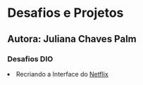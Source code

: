 <h1>Desafios e Projetos</h1> <h2>Autora: Juliana Chaves Palm</h2> <H3>Desafios DIO</h3> <li>Recriando a Interface do <a href="https://julianachavespalm.github.io/netflixclone">Netflix</li></a>
